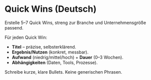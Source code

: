 # Quick Wins (Deutsch)
Erstelle 5–7 Quick Wins, streng zur Branche und Unternehmensgröße passend.

Für jeden Quick Win:
- **Titel** – präzise, selbsterklärend.
- **Ergebnis/Nutzen** (konkret, messbar).
- **Aufwand** (niedrig/mittel/hoch) + **Dauer** (0–3 Wochen).
- **Abhängigkeiten** (Daten, Tools, Prozesse).

Schreibe kurze, klare Bullets. Keine generischen Phrasen.
